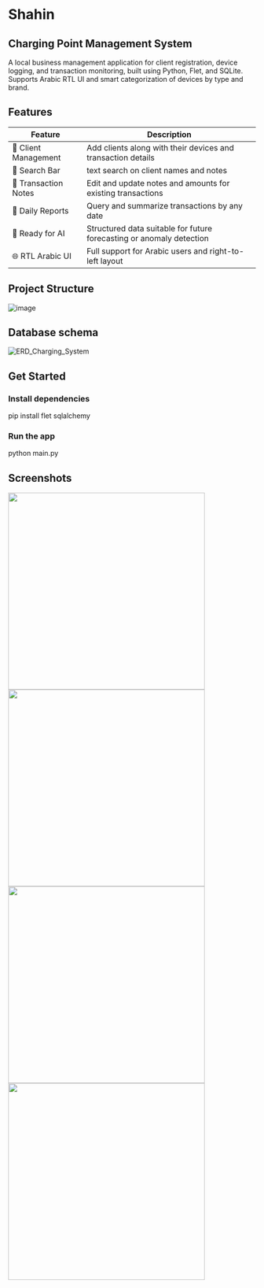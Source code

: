 # Shahin
 ## Charging Point Management System
 A local business management application for client registration,
 device logging, and transaction monitoring, built using Python, Flet, and SQLite. Supports Arabic RTL UI and smart categorization of devices by type and brand.

## Features
| Feature                 | Description                                                          |
| ----------------------- | -------------------------------------------------------------------- |
| 👤 Client Management    | Add clients along with their devices and transaction details         |
| 🔎 Search Bar           | text search on client names and notes                                |
| 🧾 Transaction Notes    | Edit and update notes and amounts for existing transactions          |
| 📅 Daily Reports        | Query and summarize transactions by any date                         |
| 🧠 Ready for AI         | Structured data suitable for future forecasting or anomaly detection |
| 🌐 RTL Arabic UI        | Full support for Arabic users and right-to-left layout               |

## Project Structure
![image](https://github.com/user-attachments/assets/0259756e-22a8-48de-acc2-a241b9e1a2f1)


## Database schema
![ERD_Charging_System](https://github.com/user-attachments/assets/a1480dca-29ca-4708-8903-4c26b1e1e61d)

## Get Started

### Install dependencies
pip install flet sqlalchemy

### Run the app
python main.py


## Screenshots
<img src="https://github.com/user-attachments/assets/05692d2f-ad83-4c8c-8bd3-95307053996c" width="400"/>
<img src="https://github.com/user-attachments/assets/37fb8c8d-3fb1-4e0f-be09-00d6bf7c3565" width="400"/>
<img src="https://github.com/user-attachments/assets/7fb2dbd1-0997-444c-9f57-bccbecece9a1" width="400"/>
<img src="https://github.com/user-attachments/assets/234367f8-f295-4120-b22b-6a4dd7744dba" width="400"/>

